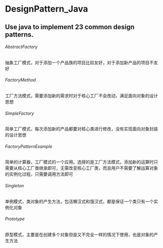 # DesignPattern_Java
Use java to implement 23 common design patterns.
---
###### AbstractFactory 
抽象工厂模式，对于添加一个产品族的项目比较友好，对于添加新产品的项目不友好
###### FactoryMethod
工厂方法模式，需要添加新的需求时对于核心工厂不会改动，满足面向对象的设计思想
###### SimpleFactory
简单工厂模式，每次添加新的产品都要对核心类进行修改，没有实现面向对象封装的设计思想
###### FactoryPatternExample
简单的计算器，工厂模式的一个应用。选择的是工厂方法模式，添加新的运算时只需要从核心工厂类继承即可，无需改变核心工厂类，而且用户不需要了解运算对象的实例化过程，只需要调用方法即可
###### Singleton
单例模式，类对象的产生方法，包活懒汉式和饿汉式，都是保证一个类只有一个实例化对象
###### Prototype
原型模式，主要是在创建多个对象但是又不完全一样的情况下使用，也是对象的产生方法